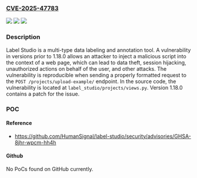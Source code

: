 ### [CVE-2025-47783](https://cve.mitre.org/cgi-bin/cvename.cgi?name=CVE-2025-47783)
![](https://img.shields.io/static/v1?label=Product&message=label-studio&color=blue)
![](https://img.shields.io/static/v1?label=Version&message=%3D%20%3C%201.18.0%20&color=brighgreen)
![](https://img.shields.io/static/v1?label=Vulnerability&message=CWE-79%3A%20Improper%20Neutralization%20of%20Input%20During%20Web%20Page%20Generation%20('Cross-site%20Scripting')&color=brighgreen)

### Description

Label Studio is a multi-type data labeling and annotation tool. A vulnerability in versions prior to 1.18.0 allows an attacker to inject a malicious script into the context of a web page, which can lead to data theft, session hijacking, unauthorized actions on behalf of the user, and other attacks. The vulnerability is reproducible when sending a properly formatted request to the `POST /projects/upload-example/` endpoint. In the source code, the vulnerability is located at `label_studio/projects/views.py`. Version 1.18.0 contains a patch for the issue.

### POC

#### Reference
- https://github.com/HumanSignal/label-studio/security/advisories/GHSA-8jhr-wpcm-hh4h

#### Github
No PoCs found on GitHub currently.

